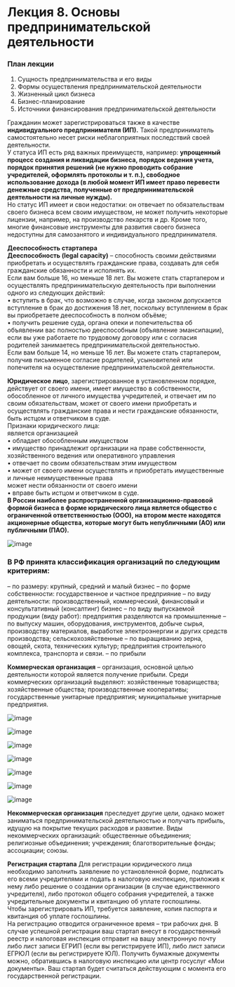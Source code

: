# Лекция 8. Основы предпринимательской деятельности
### План лекции
1. Сущность предпринимательства и его виды
2. Формы осуществления предпринимательской деятельности
3. Жизненный цикл бизнеса
4. Бизнес-планирование
5. Источники финансирования предпринимательской деятельности


Гражданин может зарегистрироваться также в качестве **индивидуального
предпринимателя (ИП).** Такой предприниматель самостоятельно несет риски
неблагоприятных последствий своей деятельности.  
У статуса ИП есть ряд важных преимуществ, например: **упрощенный
процесс создания и ликвидации бизнеса, порядок ведения учета, порядок
принятия решений (не нужно проводить собрание учредителей, оформлять
протоколы и т. п.), свободное использование дохода (в любой момент ИП
имеет право перевести денежные средства, полученные от
предпринимательской деятельности на личные нужды).**  
Но статус ИП имеет и свои недостатки: он отвечает по обязательствам
своего бизнеса всем своим имуществом, не может получить некоторые
лицензии, например, на производство лекарств и др. Кроме того, многие
финансовые инструменты для развития своего бизнеса недоступны для
самозанятого и индивидуального предпринимателя.

**Дееспособность стартапера**  
**Дееспособность (legal capacity)** –
способность своими действиями
приобретать и осуществлять
гражданские права, создавать
для себя гражданские
обязанности и исполнять их.  
Если вам больше 16, но меньше 18 лет. Вы можете стать
стартапером и осуществлять предпринимательскую
деятельность при выполнении одного из следующих действий:  
• вступить в брак, что возможно в случае, когда законом
допускается вступление в брак до достижения 18 лет,
поскольку
вступлением в брак вы приобретаете дееспособность в
полном объёме;  
• получить решение суда, органа опеки и попечительства об
объявлении вас полностью дееспособным (объявление
эмансипации), если вы уже работаете по трудовому договору
или с согласия родителей занимаетесь предпринимательской
деятельностью.  
Если вам больше 14, но меньше 16 лет. Вы можете стать
стартапером, получив письменное согласие родителей,
усыновителей или попечителя на осуществление предпринимательской
деятельности.



**Юридическое лицо**,
зарегистрированное в установленном порядке, действует от своего имени,
имеет имущество в собственности, обособленное от личного имущества
учредителей, и отвечает им по своим обязательствам, может от своего имени
приобретать и осуществлять гражданские права и нести гражданские
обязанности, быть истцом и ответчиком в суде.  
Признаки юридического лица:  
является организацией  
• обладает обособленным имуществом  
• имущество принадлежит организации на праве собственности, хозяйственного ведения или oneративного управления  
• отвечает по своим обязательствам этим имуществом  
• может от своего имени осуществлять и приобретать имущественные и личные неимущественные права  
может нести обязанности от своего имени  
• вправе быть истцом и ответчиком в суде.  
**В России наиболее распространенной организационно-правовой формой
бизнеса в форме юридического лица является общество с ограниченной
ответственностью (ООО), на втором месте находятся акционерные общества,
которые могут быть непубличными (АО) или публичными (ПАО).**


![image](https://github.com/user-attachments/assets/e2c0b7c7-de5c-48b3-8a21-4cf7dca5e73b)

### В РФ принята классификация организаций по следующим критериям:
– по размеру: крупный, средний и малый бизнес
– по форме собственности: государственное и частное предприяние
– по виду деятельности: производственный, коммерческий, финансовый
и консультативный (консалтинг) бизнес
– по виду выпускаемой продукции (виду работ): предприятия
разделяются на промышленные – по выпуску машин, оборудования,
инструментов, добыче сырья, производству материалов, выработке
электроэнергии и других средств производства; сельскохозяйственные – по
выращиванию зерна, овощей, скота, технических культур; предприятия
строительного комплекса, транспорта и связи.
– по прибыли


**Коммерческая организация** – организация, основной целью
деятельности которой является получение прибыли. Среди коммерческих
организаций выделяют: хозяйственные товарищества; хозяйственные
общества; производственные кооперативы; государственные унитарные
предприятия; муниципальные унитарные предприятия.



![image](https://github.com/user-attachments/assets/88fb973c-ff9e-4095-973e-2cab01330968)

![image](https://github.com/user-attachments/assets/e1a28d71-ad15-46f6-8bba-aa27178a831d)

![image](https://github.com/user-attachments/assets/fc63ba84-e457-4d3e-abc4-9e55396746b1)

![image](https://github.com/user-attachments/assets/4f5c4484-2c6d-4768-b873-6d03df115b2c)

![image](https://github.com/user-attachments/assets/2aad8ad2-01c7-40b7-9527-4be3ca756643)

![image](https://github.com/user-attachments/assets/99cea3af-fdb7-47c9-a6a5-849c6daf061d)

![image](https://github.com/user-attachments/assets/859ee2a8-16ae-4559-82e0-941bc28314c8)



**Некоммерческая организация** преследует другие цели, однако может
заниматься предпринимательской деятельностью и получать прибыль,
идущую на покрытие текущих расходов и развитие. Виды некоммерческих
организаций: общественные объединения; религиозные объединения;
учреждения; благотворительные фонды; ассоциации; союзы.

**Регистрация стартапа**
Для регистрации юридического лица
необходимо заполнить заявление по
установленной форме, подписать его
всеми учредителями и подать в
налоговую инспекцию, приложив к нему
либо решение о создании организации
(в случае единственного учредителя),
либо протокол общего собрания
учредителей, а также учредительные
документы и квитанцию об уплате
госпошлины.  
Чтобы зарегистрировать ИП, требуется
заявление, копия паспорта и квитанция
об уплате госпошлины.  
На регистрацию отводится ограниченное время – три
рабочих дня. В случае успешной регистрации ваш
стартап внесут в государственный реестр и
налоговая инспекция отправит на вашу
электронную почту либо лист записи ЕГРИП (если вы
регистрируете ИП), либо лист записи ЕГРЮЛ (если вы
регистрируете ЮЛ). Получить бумажные документы
можно, обратившись в налоговую инспекцию или
центр госуслуг «Мои документы». Ваш стартап будет
считаться действующим с момента его
государственной регистрации.


